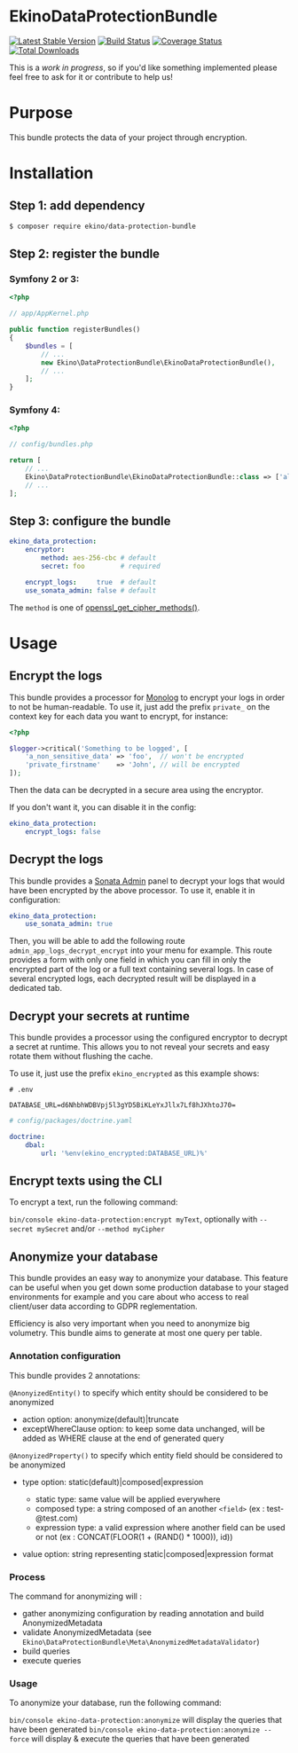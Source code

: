 EkinoDataProtectionBundle
=========================

[![Latest Stable Version](https://poser.pugx.org/ekino/data-protection-bundle/v/stable)](https://packagist.org/packages/ekino/data-protection-bundle)
[![Build Status](https://travis-ci.org/ekino/EkinoDataProtectionBundle.svg?branch=master)](https://travis-ci.org/ekino/EkinoDataProtectionBundle)
[![Coverage Status](https://coveralls.io/repos/ekino/EkinoDataProtectionBundle/badge.svg?branch=master&service=github)](https://coveralls.io/github/ekino/EkinoDataProtectionBundle?branch=master)
[![Total Downloads](https://poser.pugx.org/ekino/data-protection-bundle/downloads)](https://packagist.org/packages/ekino/data-protection-bundle)

This is a *work in progress*, so if you'd like something implemented please
feel free to ask for it or contribute to help us!

# Purpose

This bundle protects the data of your project through encryption.

# Installation

## Step 1: add dependency

```bash
$ composer require ekino/data-protection-bundle
```

## Step 2: register the bundle

### Symfony 2 or 3:

```php
<?php

// app/AppKernel.php

public function registerBundles()
{
    $bundles = [
        // ...
        new Ekino\DataProtectionBundle\EkinoDataProtectionBundle(),
        // ...
    ];
}
```

### Symfony 4:

```php
<?php

// config/bundles.php

return [
    // ...
    Ekino\DataProtectionBundle\EkinoDataProtectionBundle::class => ['all' => true],
    // ...
];
```

## Step 3: configure the bundle

```yaml
ekino_data_protection:
    encryptor:
        method: aes-256-cbc # default
        secret: foo         # required

    encrypt_logs:     true  # default
    use_sonata_admin: false # default
```

The `method` is one of [openssl_get_cipher_methods()][1].

# Usage

## Encrypt the logs

This bundle provides a processor for [Monolog][2] to encrypt your logs in order
to not be human-readable. To use it, just add the prefix `private_` on the
context key for each data you want to encrypt, for instance:

```php
<?php

$logger->critical('Something to be logged', [
    'a_non_sensitive_data' => 'foo',  // won't be encrypted
    'private_firstname'    => 'John', // will be encrypted
]);
```

Then the data can be decrypted in a secure area using the encryptor.

If you don't want it, you can disable it in the config:

```yaml
ekino_data_protection:
    encrypt_logs: false
```

## Decrypt the logs

This bundle provides a [Sonata Admin][3] panel to decrypt your logs that would have
been encrypted by the above processor. To use it, enable it in configuration: 

````yaml
ekino_data_protection:
    use_sonata_admin: true
````

Then, you will be able to add the following route `admin_app_logs_decrypt_encrypt` into 
your menu for example. This route provides a form with only one field in which you
can fill in only the encrypted part of the log or a full text containing several logs.
In case of several encrypted logs, each decrypted result will be displayed in a 
dedicated tab.

## Decrypt your secrets at runtime

This bundle provides a processor using the configured encryptor to decrypt a
secret at runtime. This allows you to not reveal your secrets and easy
rotate them without flushing the cache.

To use it, just use the prefix `ekino_encrypted` as this example shows:

```
# .env

DATABASE_URL=d6NhbhWDBVpj5l3gYD5BiKLeYxJllx7Lf8hJXhtoJ70=
```

```yaml
# config/packages/doctrine.yaml

doctrine:
    dbal:
        url: '%env(ekino_encrypted:DATABASE_URL)%'
```

## Encrypt texts using the CLI

To encrypt a text, run the following command:

`bin/console ekino-data-protection:encrypt myText`, optionally with `--secret mySecret` and/or `--method myCipher`

## Anonymize your database

This bundle provides an easy way to anonymize your database. This feature can be useful when you get down some 
production database to your staged environments for example and you care about who access to real client/user data
according to GDPR reglementation.

Efficiency is also very important when you need to anonymize big volumetry. This bundle aims to generate at most one 
query per table.

### Annotation configuration

This bundle provides 2 annotations:

`@AnonyizedEntity()` to specify which entity should be considered to be anonymized

- action option: anonymize(default)|truncate
- exceptWhereClause option: to keep some data unchanged, will be added as WHERE clause at the end of generated query


`@AnonyizedProperty()` to specify which entity field should be considered to be anonymized

- type option: static(default)|composed|expression

    - static type: same value will be applied everywhere
    - composed type: a string composed of an another `<field>` (ex : test-<id>@test.com) 
    - expression type: a valid expression where another field can be used or not (ex : CONCAT(FLOOR(1 + (RAND() * 1000)), id))

- value option: string representing static|composed|expression format

### Process

The command for anonymizing will :
- gather anonymizing configuration by reading annotation and build AnonymizedMetadata
- validate AnonymizedMetadata (see `Ekino\DataProtectionBundle\Meta\AnonymizedMetadataValidator`)
- build queries
- execute queries

### Usage

To anonymize your database, run the following command:

`bin/console ekino-data-protection:anonymize` will display the queries that have been generated
`bin/console ekino-data-protection:anonymize --force` will display & execute the queries that have been generated


[1]: https://php.net/manual/en/function.openssl-get-cipher-methods.php
[2]: https://github.com/Seldaek/monolog
[3]: https://github.com/sonata-project/SonataAdminBundle
